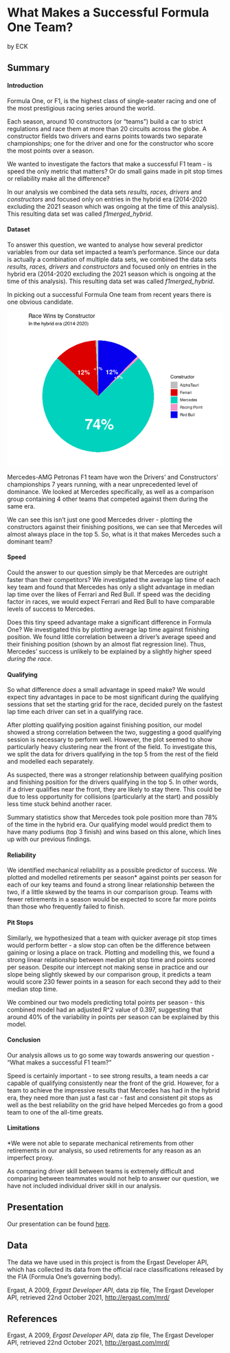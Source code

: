 What Makes a Successful Formula One Team?
================
by ECK

## Summary

#### Introduction

Formula One, or F1, is the highest class of single-seater racing and one
of the most prestigious racing series around the world.

Each season, around 10 constructors (or “teams”) build a car to strict
regulations and race them at more than 20 circuits across the globe. A
constructor fields two drivers and earns points towards two separate
championships; one for the driver and one for the constructor who score
the most points over a season.

We wanted to investigate the factors that make a successful F1 team - is
speed the only metric that matters? Or do small gains made in pit stop
times or reliability make all the difference?

In our analysis we combined the data sets *results, races, drivers* and
*constructors* and focused only on entries in the hybrid era (2014-2020
excluding the 2021 season which was ongoing at the time of this
analysis). This resulting data set was called *f1merged_hybrid*.

#### Dataset

To answer this question, we wanted to analyse how several predictor
variables from our data set impacted a team’s performance. Since our
data is actually a combination of multiple data sets, we combined the
data sets *results, races, drivers* and *constructors* and focused only
on entries in the hybrid era (2014-2020 excluding the 2021 season which
is ongoing at the time of this analysis). This resulting data set was
called *f1merged_hybrid*.

In picking out a successful Formula One team from recent years there is
one obvious candidate.

![](README_files/figure-gfm/wins-pie-chart-1.png)<!-- -->

Mercedes-AMG Petronas F1 team have won the Drivers’ and Constructors’
championships 7 years running, with a near unprecedented level of
dominance. We looked at Mercedes specifically, as well as a comparison
group containing 4 other teams that competed against them during the
same era.

We can see this isn’t just one good Mercedes driver - plotting the
constructors against their finishing positions, we can see that Mercedes
will almost always place in the top 5. So, what is it that makes
Mercedes such a dominant team?

#### Speed

Could the answer to our question simply be that Mercedes are outright
faster than their competitors? We investigated the average lap time of
each key team and found that Mercedes has only a slight advantage in
median lap time over the likes of Ferrari and Red Bull. If speed was the
deciding factor in races, we would expect Ferrari and Red Bull to have
comparable levels of success to Mercedes.

Does this tiny speed advantage make a significant difference in Formula
One? We investigated this by plotting average lap time against finishing
position. We found little correlation between a driver’s average speed
and their finishing position (shown by an almost flat regression line).
Thus, Mercedes’ success is unlikely to be explained by a slightly higher
speed *during the race*.

#### Qualifying

So what difference *does* a small advantage in speed make? We would
expect tiny advantages in pace to be most significant during the
qualifying sessions that set the starting grid for the race, decided
purely on the fastest lap time each driver can set in a qualifying race.

After plotting qualifying position against finishing position, our model
showed a strong correlation between the two, suggesting a good
qualifying session is necessary to perform well. However, the plot
seemed to show particularly heavy clustering near the front of the
field. To investigate this, we split the data for drivers qualifying in
the top 5 from the rest of the field and modelled each separately.

As suspected, there was a stronger relationship between qualifying
position and finishing position for the drivers qualifying in the top 5.
In other words, if a driver qualifies near the front, they are likely to
stay there. This could be due to less opportunity for collisions
(particularly at the start) and possibly less time stuck behind another
racer.

Summary statistics show that Mercedes took pole position more than 78%
of the time in the hybrid era. Our qualifying model would predict them
to have many podiums (top 3 finish) and wins based on this alone, which
lines up with our previous findings.

#### Reliability

We identified mechanical reliability as a possible predictor of success.
We plotted and modelled retirements per season\* against points per
season for each of our key teams and found a strong linear relationship
between the two, if a little skewed by the teams in our comparison
group. Teams with fewer retirements in a season would be expected to
score far more points than those who frequently failed to finish.

#### Pit Stops

Similarly, we hypothesized that a team with quicker average pit stop
times would perform better - a slow stop can often be the difference
between gaining or losing a place on track. Plotting and modelling this,
we found a strong linear relationship between median pit stop time and
points scored per season. Despite our intercept not making sense in
practice and our slope being slightly skewed by our comparison group, it
predicts a team would score 230 fewer points in a season for each second
they add to their median stop time.

We combined our two models predicting total points per season - this
combined model had an adjusted R^2 value of 0.397, suggesting that
around 40% of the variability in points per season can be explained by
this model.

#### Conclusion

Our analysis allows us to go some way towards answering our question -
“What makes a successful F1 team?”

Speed is certainly important - to see strong results, a team needs a car
capable of qualifying consistently near the front of the grid. However,
for a team to achieve the impressive results that Mercedes has had in
the hybrid era, they need more than just a fast car - fast and
consistent pit stops as well as the best reliability on the grid have
helped Mercedes go from a good team to one of the all-time greats.

#### Limitations

\*We were not able to separate mechanical retirements from other
retirements in our analysis, so used retirements for any reason as an
imperfect proxy.

As comparing driver skill between teams is extremely difficult and
comparing between teammates would not help to answer our question, we
have not included individual driver skill in our analysis.

## Presentation

Our presentation can be found [here](presentation/presentation.html).

## Data

The data we have used in this project is from the Ergast Developer API,
which has collected its data from the official race classifications
released by the FIA (Formula One’s governing body).

Ergast, A 2009, *Ergast Developer API*, data zip file, The Ergast
Developer API, retrieved 22nd October 2021, <http://ergast.com/mrd/>

## References

Ergast, A 2009, *Ergast Developer API*, data zip file, The Ergast
Developer API, retrieved 22nd October 2021, <http://ergast.com/mrd/>
